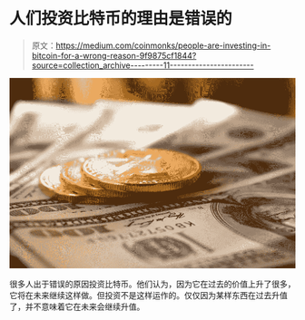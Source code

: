 # 人们投资比特币的理由是错误的

> 原文：<https://medium.com/coinmonks/people-are-investing-in-bitcoin-for-a-wrong-reason-9f9875cf1844?source=collection_archive---------11----------------------->

![](img/1d925c856b7461140f69fc5d9230dade.png)

很多人出于错误的原因投资比特币。他们认为，因为它在过去的价值上升了很多，它将在未来继续这样做。但投资不是这样运作的。仅仅因为某样东西在过去升值了，并不意味着它在未来会继续升值。